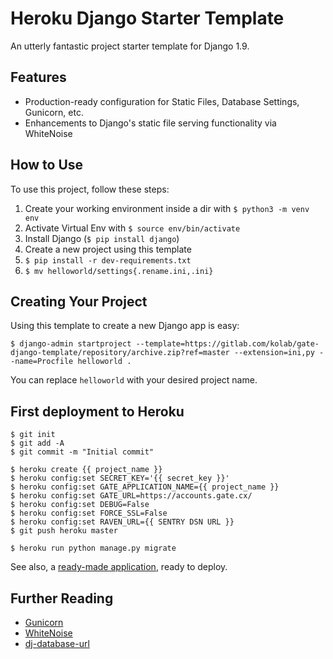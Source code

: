 # Heroku Django Starter Template

An utterly fantastic project starter template for Django 1.9.

## Features

- Production-ready configuration for Static Files, Database Settings, Gunicorn, etc.
- Enhancements to Django's static file serving functionality via WhiteNoise

## How to Use

To use this project, follow these steps:

1. Create your working environment inside a dir with `$ python3 -m venv env`
2. Activate Virtual Env with `$ source env/bin/activate`
3. Install Django (`$ pip install django`)
4. Create a new project using this template
5. `$ pip install -r dev-requirements.txt`
6. `$ mv helloworld/settings{.rename.ini,.ini}`

## Creating Your Project

Using this template to create a new Django app is easy:

    $ django-admin startproject --template=https://gitlab.com/kolab/gate-django-template/repository/archive.zip?ref=master --extension=ini,py --name=Procfile helloworld .

You can replace ``helloworld`` with your desired project name.

## First deployment to Heroku

    $ git init
    $ git add -A
    $ git commit -m "Initial commit"

    $ heroku create {{ project_name }}
    $ heroku config:set SECRET_KEY='{{ secret_key }}'
    $ heroku config:set GATE_APPLICATION_NAME={{ project_name }}
    $ heroku config:set GATE_URL=https://accounts.gate.cx/
    $ heroku config:set DEBUG=False
    $ heroku config:set FORCE_SSL=False
    $ heroku config:set RAVEN_URL={{ SENTRY DSN URL }}
    $ git push heroku master

    $ heroku run python manage.py migrate

See also, a [ready-made application](https://github.com/heroku/python-getting-started), ready to deploy.

## Further Reading

- [Gunicorn](https://warehouse.python.org/project/gunicorn/)
- [WhiteNoise](https://warehouse.python.org/project/whitenoise/)
- [dj-database-url](https://warehouse.python.org/project/dj-database-url/)
